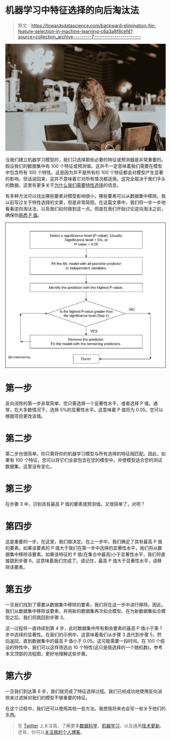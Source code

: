 # 机器学习中特征选择的向后淘汰法

> 原文：<https://towardsdatascience.com/backward-elimination-for-feature-selection-in-machine-learning-c6a3a8f8cef4?source=collection_archive---------7----------------------->

![](img/08d079c3313f11a30aa3ad5d170370f4.png)

当我们建立机器学习模型时，我们只选择那些必要的特征或预测器是非常重要的。假设我们的数据集中有 100 个特征或预测值。这并不一定意味着我们需要在模型中包含所有 100 个特性。这是因为并不是所有的 100 个特征都会对模型产生显著的影响。但话说回来，这并不意味着它对所有情况都适用。这完全取决于我们手头的数据。这里有更多关于[为什么我们需要特性选择](/null-hypothesis-and-the-p-value-fdc129db6502)的信息。

有多种方法可以找出哪些要素对模型影响很小，哪些要素可以从数据集中移除。我以前写过关于特性选择的文章，但是非常简短。在这篇文章中，我们将一步一步地看看逆向淘汰法，以及我们如何做到这一点。但是在我们开始讨论逆向淘汰之前，确保你[熟悉 P 值](/null-hypothesis-and-the-p-value-fdc129db6502)。

![](img/179048ebbd10186afe4f212ab51a0376.png)

# 第一步

反向消除的第一步非常简单，您只需选择一个显著性水平，或者选择 P 值。通常，在大多数情况下，选择 5%的显著性水平。这意味着 P 值将为 0.05。您可以根据项目更改该值。

# 第二步

第二步也很简单。你只需将你的机器学习模型与所有选择的特征相匹配。因此，如果有 100 个特征，您可以将它们全部包含在您的模型中，并使模型适合您的测试数据集。这里没有变化。

# 第三步

在步骤 3 中，识别具有最高 P 值的要素或预测值。又很简单了，对吧？

# 第四步

这是重要的一步。在这里，我们做决定。在上一步中，我们确定了具有最高 P 值的要素。如果该要素的 P 值大于我们在第一步中选择的显著性水平，我们将从数据集中移除该要素。如果该特征的 P 值(在集合中最高)小于显著性水平，我们将直接跳到步骤 6，这意味着我们完成了。请记住，最高 P 值大于显著性水平，请移除该要素。

# 第五步

一旦我们找到了需要从数据集中移除的要素，我们将在这一步中进行移除。因此，我们从数据集中移除该要素，并用新的数据集再次拟合模型。在为新数据集拟合模型之后，我们将跳回到步骤 3。

这一过程将一直持续到第 4 步，此时数据集中所有剩余要素的最高 P 值小于第 1 步中选择的显著性。在我们的示例中，这意味着我们从步骤 3 迭代到步骤 5，然后返回，直到数据集中的最高 P 值小于 0.05。这可能需要一段时间。在 100 个假设的特性中，我们可以这样筛选出 10 个特性(这只是我选择的一个随机数)。参考本文顶部的流程图，更好地理解这些步骤。

# 第六步

一旦我们到达第 6 步，我们就完成了特征选择过程。我们已经成功地使用反向消除来过滤掉对我们的模型不够重要的特征。

在这个过程中，我们还可以使用其他一些方法。我想我将来也会写一些关于他们的东西。

> 在 [Twitter](https://twitter.com/contactsunny) 上关注我，了解更多[数据科学](https://blog.contactsunny.com/tag/data-science)、[机器学习](https://blog.contactsunny.com/tag/machine-learning)，以及通用[技术更新](https://blog.contactsunny.com/category/tech)。还有，你可以[关注我的个人博客](https://blog.contactsunny.com/)。